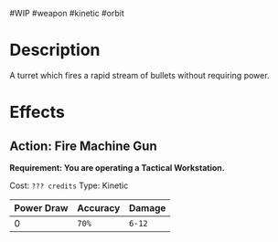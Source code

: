#WIP #weapon #kinetic #orbit

# Description

A turret which fires a rapid stream of bullets without requiring power.

# Effects

## Action: Fire Machine Gun

**Requirement: You are operating a Tactical Workstation.**

Cost: `??? credits`
Type: Kinetic

| Power Draw | Accuracy | Damage |
| -----------|----------|--------|
| 0 | `70%` | `6-12` |
